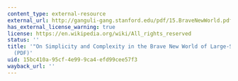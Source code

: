 ```yaml
---
content_type: external-resource
external_url: http://ganguli-gang.stanford.edu/pdf/15.BraveNewWorld.pdf
has_external_license_warning: true
license: https://en.wikipedia.org/wiki/All_rights_reserved
status: ''
title: '"On Simplicity and Complexity in the Brave New World of Large-Scale Neuroscience."
  (PDF)'
uid: 15bc410a-95cf-4e99-9ca4-efd99cee57f3
wayback_url: ''
---
```

